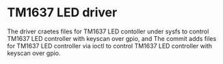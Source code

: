 # TM1637 LED driver
The driver craetes files for TM1637 LED contoller under sysfs
to control TM1637 LED controller with keyscan over gpio, and
The commit adds files for TM1637 LED controller via ioctl
to control TM1637 LED controller with keyscan over gpio.
